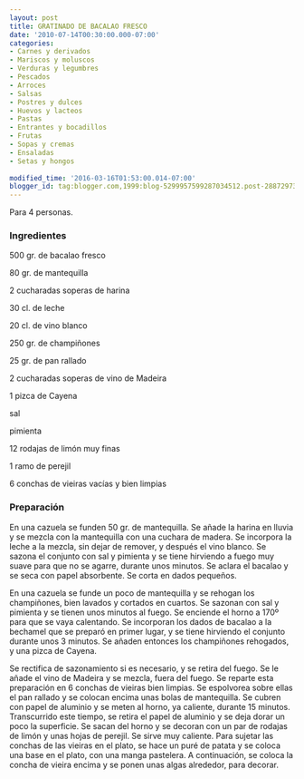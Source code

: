 ```yaml
---
layout: post
title: GRATINADO DE BACALAO FRESCO
date: '2010-07-14T00:30:00.000-07:00'
categories:
- Carnes y derivados
- Mariscos y moluscos
- Verduras y legumbres
- Pescados
- Arroces
- Salsas
- Postres y dulces
- Huevos y lacteos
- Pastas
- Entrantes y bocadillos
- Frutas
- Sopas y cremas
- Ensaladas
- Setas y hongos
 
modified_time: '2016-03-16T01:53:00.014-07:00'
blogger_id: tag:blogger.com,1999:blog-5299957599287034512.post-2887297325194101088
---
```


Para 4 personas.

<h3>Ingredientes</h3>

500 gr. de bacalao fresco

80 gr. de mantequilla

2 cucharadas soperas de harina

30 cl. de leche

20 cl. de vino blanco

250 gr. de champiñones

25 gr. de pan rallado

2 cucharadas soperas de vino de Madeira

1 pizca de Cayena

sal

pimienta

12 rodajas de limón muy finas

1 ramo de perejil

6 conchas de vieiras vacías y bien limpias

<h3>Preparación</h3>

En una cazuela se funden 50 gr. de mantequilla. Se añade la harina en lluvia y se mezcla con la mantequilla con una cuchara de madera. Se incorpora la leche a la mezcla, sin dejar de remover, y después el vino blanco. Se sazona el conjunto con sal y pimienta y se tiene hirviendo a fuego muy suave para que no se agarre, durante unos minutos. Se aclara el bacalao y se seca con papel absorbente. Se corta en dados pequeños.

En una cazuela se funde un poco de mantequilla y se rehogan los champiñones, bien lavados y cortados en cuartos. Se sazonan con sal y pimienta y se tienen unos minutos al fuego. Se enciende el horno a 170&ordm; para que se vaya calentando. Se incorporan los dados de bacalao a la bechamel que se preparó en primer lugar, y se tiene hirviendo el conjunto durante unos 3 minutos. Se añaden entonces los champiñones rehogados, y una pizca de Cayena.

Se rectifica de sazonamiento si es necesario, y se retira del fuego. Se le añade el vino de Madeira y se mezcla, fuera del fuego. Se reparte esta preparación en 6 conchas de vieiras bien limpias. Se espolvorea sobre ellas el pan rallado y se colocan encima unas bolas de mantequilla. Se cubren con papel de aluminio y se meten al horno, ya caliente, durante 15 minutos. Transcurrido este tiempo, se retira el papel de aluminio y se deja dorar un poco la superficie. Se sacan del horno y se decoran con un par de rodajas de limón y unas hojas de perejil. Se sirve muy caliente. Para sujetar las conchas de las vieiras en el plato, se hace un puré de patata y se coloca una base en el plato, con una manga pastelera. A continuación, se coloca la concha de vieira encima y se ponen unas algas alrededor, para decorar.

